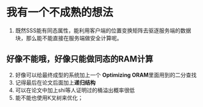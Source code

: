 # 我有一个不成熟的想法
1.  既然SSS能有同态属性，能利用客户端的位置变换矩阵去驱逐服务端的数据块，那么能不能直接在服务端做安全计算呢。
## 好像不能哦，好像只能做同态的RAM计算

2. 好像可以给最终成型的系统加上一个 **Optimizing ORAM**里面用到的二分查找
3. 记得最后在论文后面加上**递归结构**
4. 可以在论文中加上shi等人证明过的桶溢出概率很低          
5. 能不能也使用K叉树来优化；
